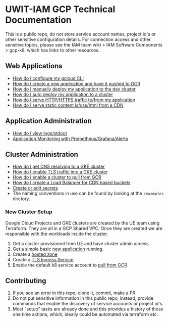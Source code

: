# UWIT-IAM GCP Technical Documentation

This is a public repo, do not store service account names, project id's or other sensitive configuration details. For connection access and other sensitive topics, please see the IAM team wiki > IAM Software Components > gcp-k8, which has links to other resources.

## Web Applications

- [How do I configure my gcloud CLI](new-gcloud-profile.md)
- [How do I create a new application and have it pushed to GCR](new-application.md)
- [How do I manually deploy my application to the dev cluster](new-deployment.md)
- [How do I auto deploy my application to a cluster](https://github.com/UWIT-IAM/gcp-k8)
- [How do I serve HTTP/HTTPS traffic to/from my application](ingress.md#editing-the-gcloud-tls-ingress-load-balancer)
- [How do I serve static content js/css/html from a CDN](edit-cdn.md)

## Application Administration

- [How do I view logs/stdout](get-logs.md)
- [Application Monitoring with Prometheus/Grafana/Alerts](monitoring.md)

## Cluster Administration

- [How do I get DNS resolving to a GKE cluster](new-hostedzone.md)
- [How do I enable TLS traffic into a GKE cluster](new-ingress.md)
- [How do I enable a cluster to pull from GCR](new-imagepullsecret.md)
- [How do I create a Load Balancer for CDN based buckets](new-cdn.md)
- [Create or edit secrets](secrets.md)
- The naming conventions in use can be found by looking at the `/examples` dirctory.

### New Cluster Setup

Google Cloud Projects and GKE clusters are created by the UE team using Terraform.  They are all in a GCP Shared VPC.  Once they are created we are responsible with the workloads inside the cluster.

1. Get a cluster provisioned from UE and have cluster admin access.
1. Get a simple basic [new application](new-application.md) running.
1. Create a [hosted zone](new-hostedzone.md)
1. Create a [TLS Ingress Service](ingress.md)
1. Enable the default k8 service account to [pull from GCR](new-imagepullsecret.md)


## Contributing

1. If you see an error in this repo, clone it, commit, make a PR
1. Do not put sensitive information in this public repo, instead, provide commands that enable the discovery of service accounts or project id's.
1. Most "setup" tasks are already done and this provides a history of those one time actions, which, ideally could be automated via terraform etc.

